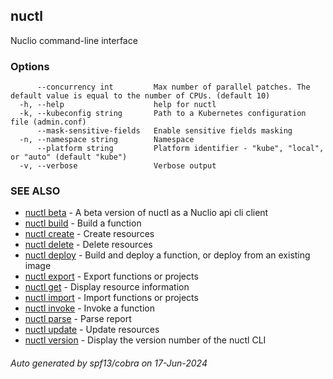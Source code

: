 ## nuctl

Nuclio command-line interface

### Options

```
      --concurrency int         Max number of parallel patches. The default value is equal to the number of CPUs. (default 10)
  -h, --help                    help for nuctl
  -k, --kubeconfig string       Path to a Kubernetes configuration file (admin.conf)
      --mask-sensitive-fields   Enable sensitive fields masking
  -n, --namespace string        Namespace
      --platform string         Platform identifier - "kube", "local", or "auto" (default "kube")
  -v, --verbose                 Verbose output
```

### SEE ALSO

* [nuctl beta](nuctl_beta.md)	 - A beta version of nuctl as a Nuclio api cli client
* [nuctl build](nuctl_build.md)	 - Build a function
* [nuctl create](nuctl_create.md)	 - Create resources
* [nuctl delete](nuctl_delete.md)	 - Delete resources
* [nuctl deploy](nuctl_deploy.md)	 - Build and deploy a function, or deploy from an existing image
* [nuctl export](nuctl_export.md)	 - Export functions or projects
* [nuctl get](nuctl_get.md)	 - Display resource information
* [nuctl import](nuctl_import.md)	 - Import functions or projects
* [nuctl invoke](nuctl_invoke.md)	 - Invoke a function
* [nuctl parse](nuctl_parse.md)	 - Parse report
* [nuctl update](nuctl_update.md)	 - Update resources
* [nuctl version](nuctl_version.md)	 - Display the version number of the nuctl CLI

###### Auto generated by spf13/cobra on 17-Jun-2024
